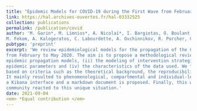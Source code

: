 ```yaml
---
title: "Epidemic Models for COVID-19 during the First Wave from February to May 2020: a Methodological Review"
link: https://hal.archives-ouvertes.fr/hal-03332525
collection: publications
permalink: /publication/covid
author: 'M. Garin*, M. Limnios*, A. Nicolaï*, I. Bargiotas, O. Boulant, S. Chick, A. Dib, T. Evgeniou, 
M. Fekom, A. Kalogeratos, C. Labourdette, A. Ovchinnikov, R. Porcher, C. Pouchol, N. Vayatis'
pubtype: 'preprint'
excerpt: 'We review epidemiological models for the propagation of the COVID-19 pandemic during the early months of the outbreak: 
from February to May 2020. The aim is to propose a methodological review that highlights the following characteristics: (i) the 
epidemic propagation models, (ii) the modeling of intervention strategies, (iii) the models and estimation procedures of the 
epidemic parameters and (iv) the characteristics of the data used. We finally selected 80 articles from open access databases 
based on criteria such as the theoretical background, the reproducibility, the incorporation of interventions strategies, etc. 
It mainly resulted to phenomenological, compartmental and individual-level models. A digital companion including an online sheet, 
a Kibana interface and a markdown document is proposed. Finally, this work provides an opportunity to witness how the scientific 
community reacted to this unique situation.'
date: 2021-09-04
<em> *Equal contribution </em>
---
```

